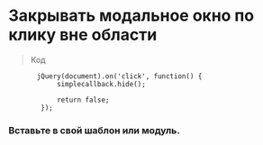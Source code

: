 # Закрывать модальное окно по клику вне области
>  Код

```
       jQuery(document).on('click', function() {
            simplecallback.hide();

            return false;
        });
```

### Вставьте в свой шаблон или модуль.
